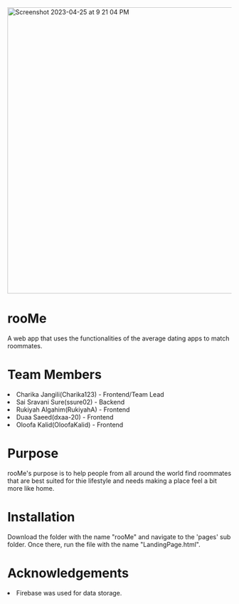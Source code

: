 <img width="643" alt="Screenshot 2023-04-25 at 9 21 04 PM" src="https://user-images.githubusercontent.com/81477632/234441744-c47a8ba5-893c-44e1-a5e8-9eab5af2e3e0.png">

# rooMe

A web app that uses the functionalities of the average dating apps to match roommates. 

# Team Members
<li>Charika Jangili(Charika123) - Frontend/Team Lead
<li>Sai Sravani Sure(ssure02) - Backend
<li>Rukiyah Algahim(RukiyahA) - Frontend
<li>Duaa Saeed(dxaa-20) - Frontend
<li>Oloofa Kalid(OloofaKalid) - Frontend

# Purpose
rooMe's purpose is to help people from all around the world find roommates that are best suited for thie lifestyle and needs making a place feel a bit more like home. 

# Installation
Download the folder with the name "rooMe" and navigate to the 'pages' sub folder. Once there, run the file with the name "LandingPage.html".

# Acknowledgements
<li> Firebase was used for data storage.
